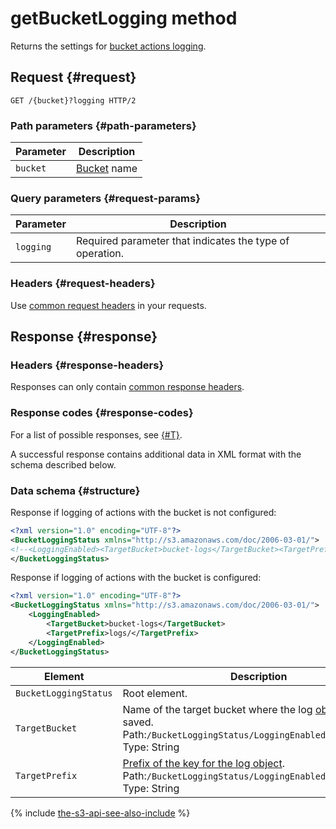 # getBucketLogging method


Returns the settings for [bucket actions logging](../../../concepts/server-logs.md).

## Request {#request}

```http
GET /{bucket}?logging HTTP/2
```

### Path parameters {#path-parameters}

| Parameter | Description |
--- | ---
| `bucket` | [Bucket](../../../concepts/bucket.md) name |

### Query parameters {#request-params}

| Parameter | Description |
--- | ---
| `logging` | Required parameter that indicates the type of operation. |

### Headers {#request-headers}

Use [common request headers](../common-request-headers.md) in your requests.

## Response {#response}

### Headers {#response-headers}

Responses can only contain [common response headers](../common-response-headers.md).

### Response codes {#response-codes}

For a list of possible responses, see [{#T}](../response-codes.md).

A successful response contains additional data in XML format with the schema described below.

### Data schema {#structure}

Response if logging of actions with the bucket is not configured:

```xml
<?xml version="1.0" encoding="UTF-8"?>
<BucketLoggingStatus xmlns="http://s3.amazonaws.com/doc/2006-03-01/">
<!--<LoggingEnabled><TargetBucket>bucket-logs</TargetBucket><TargetPrefix>add/this/prefix/to/my/log/files/access_log-</TargetPrefix></LoggingEnabled>-->
</BucketLoggingStatus>
```

Response if logging of actions with the bucket is configured:

```xml
<?xml version="1.0" encoding="UTF-8"?>
<BucketLoggingStatus xmlns="http://s3.amazonaws.com/doc/2006-03-01/">
    <LoggingEnabled>
        <TargetBucket>bucket-logs</TargetBucket>
        <TargetPrefix>logs/</TargetPrefix>
    </LoggingEnabled>
</BucketLoggingStatus>
```

| Element | Description |
--- | ---
| `BucketLoggingStatus` | Root element. |
| `TargetBucket` | Name of the target bucket where the log [objects](../../../concepts/object.md) are saved.<br>Path:`/BucketLoggingStatus/LoggingEnabled/TargetBucket`.<br>Type: String |
| `TargetPrefix` | [Prefix of the key for the log object](../../../concepts/server-logs.md#key-prefix).<br>Path:`/BucketLoggingStatus/LoggingEnabled/TargetPrefix`.<br>Type: String |

{% include [the-s3-api-see-also-include](../../../../_includes/storage/the-s3-api-see-also-include.md) %}